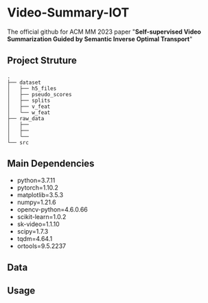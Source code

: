 # Video-Summary-IOT
The official github for ACM MM 2023 paper "**Self-supervised Video Summarization Guided by Semantic Inverse Optimal Transport**"

## Project Struture
```
.
├── dataset
│   ├── h5_files
│   ├── pseudo_scores
│   ├── splits
│   ├── v_feat
│   └── w_feat
├── raw_data
│   ├── 
│   ├── 
│   └── 
└── src
```

## Main Dependencies
- python=3.7.11
- pytorch=1.10.2
- matplotlib=3.5.3 
- numpy=1.21.6
- opencv-python=4.6.0.66
- scikit-learn=1.0.2
- sk-video=1.1.10
- scipy=1.7.3
- tqdm=4.64.1
- ortools=9.5.2237

## Data


## Usage

